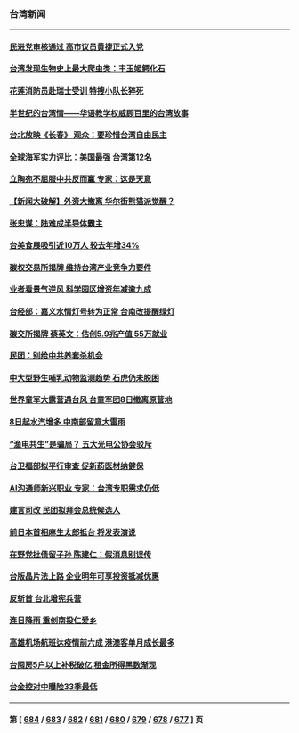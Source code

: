 ### 台湾新闻
---
#### [民进党审核通过 高市议员黄捷正式入党](../../pages/ncid1349361/n14050106.md) 
#### [台湾发现生物史上最大爬虫类：丰玉姬鳄化石](../../pages/ncid1349361/n14049942.md) 
#### [花莲消防员赴瑞士受训 特搜小队长猝死](../../pages/ncid1349361/n14050020.md) 
#### [半世纪的台湾情——华语教学权威顾百里的台湾故事](../../pages/ncid1349361/n14049860.md) 
#### [台北放映《长春》 观众：要珍惜台湾自由民主](../../pages/ncid1349361/n14049596.md) 
#### [全球海军实力评比：美国最强 台湾第12名](../../pages/ncid1349361/n14049602.md) 
#### [立陶宛不屈服中共反而赢 专家：这是天意](../../pages/ncid1349361/n14049647.md) 
#### [【新闻大破解】外资大撤离 华尔街熊猫派觉醒？](../../pages/ncid1349361/n14049572.md) 
#### [张忠谋：陆难成半导体霸主](../../pages/ncid1349361/n14049581.md) 
#### [台美食展吸引近10万人 较去年增34%](../../pages/ncid1349361/n14049552.md) 
#### [碳权交易所揭牌 维持台湾产业竞争力要件](../../pages/ncid1349361/n14049583.md) 
#### [业者看景气逆风 科学园区增资年减逾九成](../../pages/ncid1349361/n14049586.md) 
#### [台经部：嘉义水情灯号转为正常 台南改提醒绿灯](../../pages/ncid1349361/n14049556.md) 
#### [碳交所揭牌 蔡英文：估创5.9兆产值 55万就业](../../pages/ncid1349361/n14049587.md) 
#### [民团：别给中共养套杀机会](../../pages/ncid1349361/n14049551.md) 
#### [中大型野生哺乳动物监测趋势 石虎仍未脱困](../../pages/ncid1349361/n14049562.md) 
#### [世界童军大露营遇台风 台童军团8日撤离原营地](../../pages/ncid1349361/n14049564.md) 
#### [8日起水汽增多 中南部留意大雷雨](../../pages/ncid1349361/n14049557.md) 
#### [“渔电共生”是骗局？ 五大光电公协会驳斥](../../pages/ncid1349361/n14049534.md) 
#### [台卫福部拟平行审查 促新药医材纳健保](../../pages/ncid1349361/n14049533.md) 
#### [AI沟通师新兴职业 专家：台湾专职需求仍低](../../pages/ncid1349361/n14049539.md) 
#### [建言司改 民团拟拜会总统候选人](../../pages/ncid1349361/n14049535.md) 
#### [前日本首相麻生太郎抵台 将发表演说](../../pages/ncid1349361/n14049513.md) 
#### [在野党批债留子孙 陈建仁：假消息别误传](../../pages/ncid1349361/n14049515.md) 
#### [台版晶片法上路 企业明年可享投资抵减优惠](../../pages/ncid1349361/n14049482.md) 
#### [反斩首 台北增宪兵营](../../pages/ncid1349361/n14049506.md) 
#### [连日降雨 重创南投仁爱乡](../../pages/ncid1349361/n14049012.md) 
#### [高雄机场航班达疫情前六成 港澳客单月成长最多](../../pages/ncid1349361/n14049054.md) 
#### [台囤房5户以上补税破亿 租金所得黑数渐现](../../pages/ncid1349361/n14049053.md) 
#### [台金控对中曝险33季最低](../../pages/ncid1349361/n14049016.md) 

---
#### 第 [ [684](./684.md) / [683](./683.md) / [682](./682.md) / [681](./681.md) / [680](./680.md) / [679](./679.md) / [678](./678.md) / [677](./677.md) ] 页
